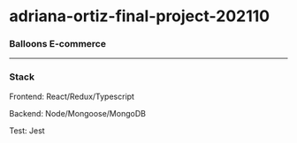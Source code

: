 # adriana-ortiz-final-project-202110 

### Balloons E-commerce
---

### Stack

Frontend: React/Redux/Typescript

Backend: Node/Mongoose/MongoDB 

Test: Jest
